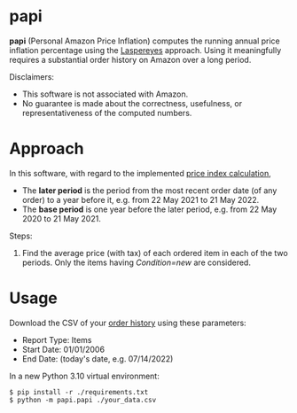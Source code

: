 # papi
**papi** (Personal Amazon Price Inflation) computes the running annual price inflation percentage using the [Laspereyes](https://en.wikipedia.org/w/index.php?title=List_of_price_index_formulas&oldid=1077502962#Laspeyres) approach. Using it meaningfully requires a substantial order history on Amazon over a long period.

Disclaimers:
* This software is not associated with Amazon.
* No guarantee is made about the correctness, usefulness, or representativeness of the computed numbers.

# Approach

In this software, with regard to the implemented [price index calculation](https://en.wikipedia.org/w/index.php?title=Price_index&oldid=1062591479#Formal_calculation),
* The **later period** is the period from the most recent order date (of any order) to a year before it, e.g. from 22 May 2021 to 21 May 2022.
* The **base period** is one year before the later period, e.g. from 22 May 2020 to 21 May 2021.

Steps:
1. Find the average price (with tax) of each ordered item in each of the two periods. Only the items having *Condition=new* are considered.

# Usage

Download the CSV of your [order history]((https://www.amazon.com/b2b/reports)) using these parameters:
- Report Type: Items
- Start Date: 01/01/2006
- End Date: (today's date, e.g. 07/14/2022)

In a new Python 3.10 virtual environment:
```shell
$ pip install -r ./requirements.txt
$ python -m papi.papi ./your_data.csv
```